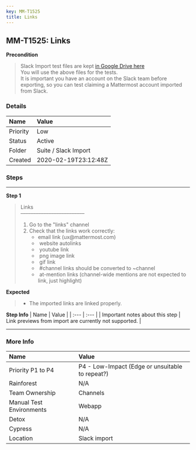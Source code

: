 ```yaml
---
key: MM-T1525
title: Links
---
```


## MM-T1525: Links

**Precondition**

> <article>Slack Import test files are kept <a href="https://drive.google.com/drive/folders/19y2KC_tcqJZa-BDucvpdmsNdBqy-UL8Q">in Google Drive here</a><br>You will use the above files for the tests.<br>It is important you have an account on the Slack team before exporting, so you can test claiming a Mattermost account imported from Slack.</article>

### Details

| Name     | Value                |
| :------- | :------------------- |
| Priority | Low                  |
| Status   | Active               |
| Folder   | Suite / Slack Import |
| Created  | 2020-02-19T23:12:48Z |

### Steps

<hr/>

**Step 1**

> <article>Links<br>–––––––––––––––––––––––––<ol><li>Go to the "links" channel</li><li>Check that the links work correctly:<ul><li>email link (ux@mattermost.com)</li><li>&nbsp;website autolinks</li><li>&nbsp;youtube link</li><li>&nbsp;png image link</li><li>&nbsp;gif link</li><li>&nbsp;#channel links should be converted to ~channel</li><li>&nbsp;at-mention links (channel-wide mentions are not expected to link, just highlight)</li></ul></li></ol></article>

**Expected**

> <article><ul><li>The imported links are linked properly.</li></ul></article>

**Step Info**
| Name | Value |
| :--- | :--- |
| Important notes about this step | Link previews from import are currently not supported. |

<hr/>

### More Info

| Name                     | Value                                           |
| :----------------------- | :---------------------------------------------- |
| Priority P1 to P4        | P4 - Low-Impact (Edge or unsuitable to repeat?) |
| Rainforest               | N/A                                             |
| Team Ownership           | Channels                                        |
| Manual Test Environments | Webapp                                          |
| Detox                    | N/A                                             |
| Cypress                  | N/A                                             |
| Location                 | Slack import                                    |
